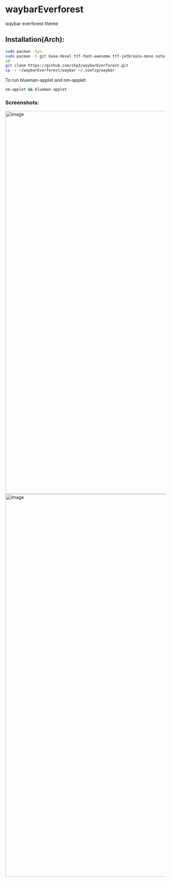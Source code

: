 # waybarEverforest
waybar everforest theme
## Installation(Arch):
```bash
sudo pacman -Syu
sudo pacman -S git base-devel ttf-font-awesome ttf-jetbrains-mono noto-fonts-emoji ttf-ubuntu-mono-nerd ttf-jetbrains-mono-nerd network-manager-applet blueman
cd
git clone https://github.com/zkp3/waybarEverforest.git
cp -r ~/waybarEverforest/waybar ~/.config/waybar
```
To run blueman-applet and nm-applet:
```bash
nm-applet && blueman-applet
```
### Screenshots:
<img width="1920" height="1200" alt="image" src="https://github.com/user-attachments/assets/feb077ed-ed71-42f0-9a1a-f1c24854693d" />
<img width="1920" height="1200" alt="image" src="https://github.com/user-attachments/assets/fd9c1a2c-d510-4a49-b47c-d3358070ee44" />

